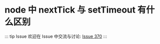 # node 中 nextTick 与 setTimeout 有什么区别



::: tip Issue 
 欢迎在 Issue 中交流与讨论: [Issue 370](https://github.com/shfshanyue/Daily-Question/issues/370) 
:::



